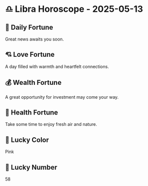 # ♎ Libra Horoscope - 2025-05-13

## 🎯 Daily Fortune

Great news awaits you soon.

## 💘 Love Fortune

A day filled with warmth and heartfelt connections.

## 💰 Wealth Fortune

A great opportunity for investment may come your way.

## 🌱 Health Fortune

Take some time to enjoy fresh air and nature.

## 🎨 Lucky Color

Pink

## 🔢 Lucky Number

58
